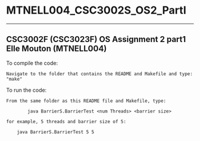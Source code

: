 # MTNELL004_CSC3002S_OS2_PartI

----------------------------------------------------------------
CSC3002F (CSC3023F) OS Assignment 2 part1
Elle Mouton (MTNELL004)
----------------------------------------------------------------

To compile the code:
	
	Navigate to the folder that contains the README and Makefile and type: "make"


To run the code:
	
	From the same folder as this README file and Makefile, type:

			java BarrierS.BarrierTest <num Threads> <barrier size>

	for example, 5 threads and barrier size of 5:

		java BarrierS.BarrierTest 5 5


